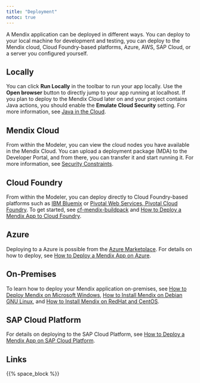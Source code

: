 ```yaml
---
title: "Deployment"
notoc: true
---
```


A Mendix application can be deployed in different ways. You can deploy to your local machine for development and testing, you can deploy to the Mendix cloud, Cloud Foundry-based platforms, Azure, AWS, SAP Cloud, or a server you configured yourself.

## Locally

You can click **Run Locally** in the toolbar to run your app locally. Use the **Open browser** button to directly jump to your app running at localhost. If you plan to deploy to the Mendix Cloud later on and your project contains Java actions, you should enable the **Emulate Cloud Security** setting. For more information, see [Java in the Cloud](/deployment/mendixcloud/java-in-the-cloud).

## Mendix Cloud

From within the Modeler, you can view the cloud nodes you have available in the Mendix Cloud. You can upload a deployment package (MDA) to the Developer Portal, and from there, you can transfer it and start running it. For more information, see [Security Constraints](/deployment/mendixcloud/security-constraints-in-the-mendix-cloud).

## Cloud Foundry

From within the Modeler, you can deploy directly to Cloud Foundry-based platforms such as [IBM Bluemix](/deployment/cloud-foundry/deploy-a-mendix-app-to-ibm-bluemix) or [Pivotal Web Services, Pivotal Cloud Foundry](/deployment/cloud-foundry/deploy-a-mendix-app-to-pivotal). To get started, see [cf-mendix-buildpack](https://github.com/mendix/cf-mendix-buildpack) and [How to Deploy a Mendix App to Cloud Foundry](/deployment/cloud-foundry/deploy-a-mendix-app-to-cloud-foundry).

## Azure

Deploying to a Azure is possible from the [Azure Marketplace](https://azure.microsoft.com/en-us/marketplace/partners/mendix/mendix-pro/). For details on how to deploy, see [How to Deploy a Mendix App on Azure](/deployment/mendixcloud/how-to-deploy-a-mendix-app-on-azure).

## On-Premises

To learn how to deploy your Mendix application on-premises, see [How to Deploy Mendix on Microsoft Windows](/deployment/on-premises/deploy-mendix-on-microsoft-windows), [How to Install Mendix on Debian GNU Linux](/deployment/on-premises/installing-mendix-on-debian-gnu-linux), and [How to Install Mendix on RedHat and CentOS](/deployment/on-premises/installing-mendix-on-redhat-and-centos).

## SAP Cloud Platform

For details on deploying to the SAP Cloud Platform, see [How to Deploy a Mendix App on SAP Cloud Platform](/deployment/sap-cloud-platform/deploy-a-mendix-app-to-sap-cloud-platform).

## Links

{{% space_block %}}
